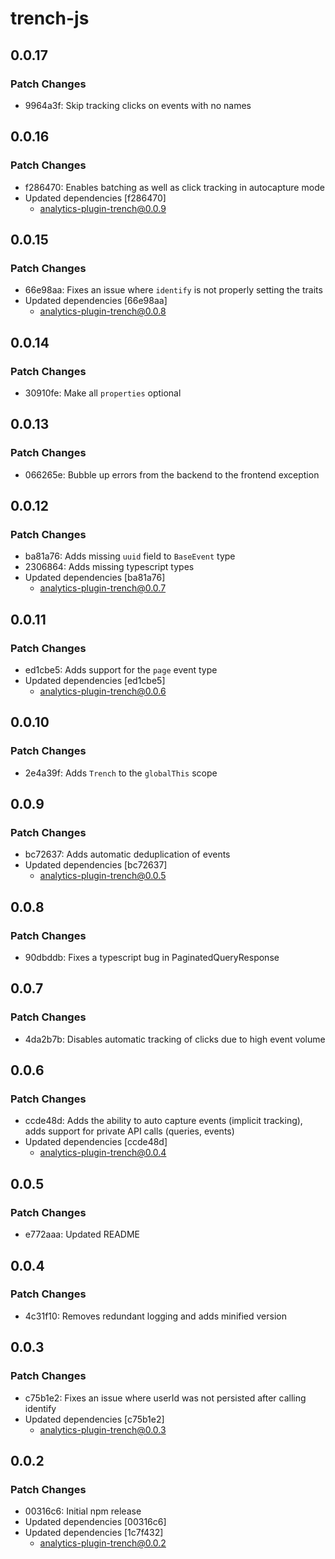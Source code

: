 # trench-js

## 0.0.17

### Patch Changes

- 9964a3f: Skip tracking clicks on events with no names

## 0.0.16

### Patch Changes

- f286470: Enables batching as well as click tracking in autocapture mode
- Updated dependencies [f286470]
  - analytics-plugin-trench@0.0.9

## 0.0.15

### Patch Changes

- 66e98aa: Fixes an issue where `identify` is not properly setting the traits
- Updated dependencies [66e98aa]
  - analytics-plugin-trench@0.0.8

## 0.0.14

### Patch Changes

- 30910fe: Make all `properties` optional

## 0.0.13

### Patch Changes

- 066265e: Bubble up errors from the backend to the frontend exception

## 0.0.12

### Patch Changes

- ba81a76: Adds missing `uuid` field to `BaseEvent` type
- 2306864: Adds missing typescript types
- Updated dependencies [ba81a76]
  - analytics-plugin-trench@0.0.7

## 0.0.11

### Patch Changes

- ed1cbe5: Adds support for the `page` event type
- Updated dependencies [ed1cbe5]
  - analytics-plugin-trench@0.0.6

## 0.0.10

### Patch Changes

- 2e4a39f: Adds `Trench` to the `globalThis` scope

## 0.0.9

### Patch Changes

- bc72637: Adds automatic deduplication of events
- Updated dependencies [bc72637]
  - analytics-plugin-trench@0.0.5

## 0.0.8

### Patch Changes

- 90dbddb: Fixes a typescript bug in PaginatedQueryResponse

## 0.0.7

### Patch Changes

- 4da2b7b: Disables automatic tracking of clicks due to high event volume

## 0.0.6

### Patch Changes

- ccde48d: Adds the ability to auto capture events (implicit tracking), adds support for private API calls (queries, events)
- Updated dependencies [ccde48d]
  - analytics-plugin-trench@0.0.4

## 0.0.5

### Patch Changes

- e772aaa: Updated README

## 0.0.4

### Patch Changes

- 4c31f10: Removes redundant logging and adds minified version

## 0.0.3

### Patch Changes

- c75b1e2: Fixes an issue where userId was not persisted after calling identify
- Updated dependencies [c75b1e2]
  - analytics-plugin-trench@0.0.3

## 0.0.2

### Patch Changes

- 00316c6: Initial npm release
- Updated dependencies [00316c6]
- Updated dependencies [1c7f432]
  - analytics-plugin-trench@0.0.2
